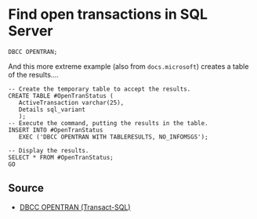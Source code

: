 # Find open transactions in SQL Server

	DBCC OPENTRAN;


And this more extreme example (also from `docs.microsoft`) creates a table of the results....


	-- Create the temporary table to accept the results.  
	CREATE TABLE #OpenTranStatus (  
	   ActiveTransaction varchar(25),  
	   Details sql_variant   
	   );  
	-- Execute the command, putting the results in the table.  
	INSERT INTO #OpenTranStatus   
	   EXEC ('DBCC OPENTRAN WITH TABLERESULTS, NO_INFOMSGS');  
	  
	-- Display the results.  
	SELECT * FROM #OpenTranStatus;  
	GO


## Source

- [DBCC OPENTRAN (Transact-SQL)](https://docs.microsoft.com/en-us/sql/t-sql/database-console-commands/dbcc-opentran-transact-sql?view=sql-server-ver15)